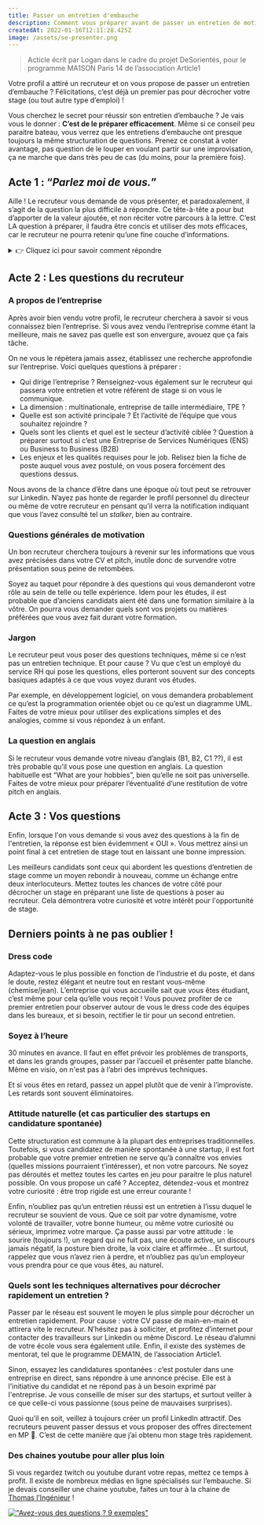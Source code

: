 ```yaml
---
title: Passer un entretien d'embauche
description: Comment vous préparer avant de passer un entretien de motivation pour son stage ? Mes conseils d'étudiant !
createdAt: 2022-01-16T12:11:28.425Z
image: /assets/se-presenter.png
---
```


> Acticle écrit par Logan dans le cadre du projet DeSorientés, pour le programme MA1SON Paris 14 de l’association Article1


Votre profil a attiré un recruteur et on vous propose de passer un entretien d’embauche ? Félicitations, c’est déjà un premier pas pour décrocher votre stage (ou tout autre type d’emploi) !

Vous cherchez le secret pour réussir son entretien d’embauche ? Je vais vous le donner : **C’est de le préparer efficacement**. Même si ce conseil peu paraitre bateau, vous verrez que les entretiens d’embauche ont presque toujours la même structuration de questions. Prenez ce constat à voter avantage, pas question de le louper en voulant partir sur une improvisation, ça ne marche que dans très peu de cas (du moins, pour la première fois).

## Acte 1 : “*Parlez moi de vous.*”

Aille ! Le recruteur vous demande de vous présenter, et paradoxalement, il s’agit de la question la plus difficile à répondre. Ce tête-à-tête a pour but d’apporter de la valeur ajoutée, et non réciter votre parcours à la lettre. C’est LA question à préparer, il faudra être concis et utiliser des mots efficaces, car le recruteur ne pourra retenir qu’une fine couche d’informations.

<details><summary>👉 Cliquez ici pour savoir comment répondre</summary>

### La courte phrase pour commencer

Votre nom, votre âge et votre situation actuelle : encore étudiant ? Bientôt diplômé ? À la recherche d’une expérience pro ? C’est forcément une réponse impossible à rater, n’est-ce pas 😉

Le recruteur vous prendra peut-être pour Capitain Obvious, mais cela permettra d’ouvrir facilement sur d’autres sujets de manière naturelle.

### Votre parcours d’études

Comment vous en êtes arrivés là ? Choisissez deux à trois éléments les plus pertinents pour faire un compte rendu de votre formation principale et du chemin pour y mener, afin de montrer que vous êtes fier de votre parcours.

Cela ouvre des portes aux détails insolites. Une passion qui vous a amené à aller plus loin dans un domaine et rejoindre une certaine formation ? Ce genre de détail contribue à rendre votre profil original.

### Une expérience marquante

Après les études, l’expérience parle. Pour rendre votre profil original, partager une expérience qui vous a plu ou qui vous a formé est une bonne conclusion à la phase d’amorçage. Prenez le temps d’insister sur cette expérience, de dire ce qu’elle vous a apporté et qui vous rend d’autant plus intéressant et qualifié : ça servira d’excellente transition pour l’étape suivant.

### Ce que je souhaite faire

Maintenant que votre employeur vous a situé sur la carte des candidatures, il est temps de se définir plus en profondeur : sur vos valeurs, vos envies, vos attentes, votre détermination.

Vous venez de terminer sur une expérience marquante, ce qui va vous permettre d’enchaîner sur votre personnalité. Par exemple :

- « Ceci m'a renforcé dans mon désir de ... »
- « Ceci a confirmé ma volonté de ... »
- « Toutes ces expériences m’ont donné les compétences de ... »

### Votre projet professionnel

Que cherchez-vous exactement, maintenant ? Qu’est-ce que vous espérez par la suite ? Vous comptez poursuivre en alternance à l’issue de votre période de stage ? Pour finir, dans quel sous-domaine souhaitez-vous travailler dans le futur ?

Soyez honnête avec vous-même et n’oubliez pas d’insister sur votre motivation. Pourquoi avez-vous cette volonté ? D’où tenez-vous votre enthousiasme ?

<aside>

ℹ️ Pour rester rapide et efficace, expliquez vos valeurs par des mots-clés.   
Pour la motivation : désir, envie, moteur, motivation, détermination, intérêt, satisfaction…   
Pour le travail : travail en équipe, assurer un rôle coordinateur, organisation, planification, rigueur, communication interne, stratégie, productivité, responsabilité...  
Surtout, associez ces mots clés avec des exemples : “Il y a 2 semaines, j’ai rejoint le poste de manager pour la Junior Entreprise de notre école, et j’ai pu coordonner l’équipe pour planifier les tâches en s’inspirant des méthodologies agiles”

</aside>

### Finalement, pourquoi cette entreprise

Conclusion de votre pitch, cette partie sera la plus intéressante du point de vue du recruteur : fini de parler de vous, parlez de l’entreprise. À l’issue de votre présentation, il va falloir expliquer pourquoi vous candidatez à ce poste dans cette entreprise.

Expliquez pourquoi cette entreprise et pas une autre (plutôt le cadre détendu de startup ou la popularité d’une multinationale ? Un avantage en particulier ? Un domaine d’expertise ?), et quelles compétences vous pourrez mettre à profit pour elle à partir de votre parcours.

</details>

## Acte 2 : Les questions du recruteur

### A propos de l’entreprise

Après avoir bien vendu votre profil, le recruteur cherchera à savoir si vous connaissez bien l’entreprise. Si vous avez vendu l’entreprise comme étant la meilleure, mais ne savez pas quelle est son envergure, avouez que ça fais tâche.

On ne vous le répètera jamais assez, établissez une recherche approfondie sur l’entreprise. Voici quelques questions à préparer :

- Qui dirige l’entreprise ? Renseignez-vous également sur le recruteur qui passera votre entretien et votre référent de stage si on vous le communique.
- La dimension : multinationale, entreprise de taille intermédiaire, TPE ?
- Quelle est son activité principale ? Et l’activité de l’équipe que vous souhaitez rejoindre ?
- Quels sont les clients et quel est le secteur d’activité ciblée ? Question à préparer surtout si c’est une Entreprise de Services Numériques (ENS) ou Business to Business (B2B)
- Les enjeux et les qualités requises pour le job. Relisez bien la fiche de poste auquel vous avez postulé, on vous posera forcément des questions dessus.

Nous avons de la chance d’être dans une époque où tout peut se retrouver sur Linkedin. N’ayez pas honte de regarder le profil personnel du directeur ou même de votre recruteur en pensant qu’il verra la notification indiquant que vous l’avez consulté tel un *stalker*, bien au contraire.

### Questions générales de motivation

Un bon recruteur cherchera toujours à revenir sur les informations que vous avez précisées dans votre CV et pitch, inutile donc de survendre votre présentation sous peine de retombées.

Soyez au taquet pour répondre à des questions qui vous demanderont votre rôle au sein de telle ou telle expérience. Idem pour les études, il est probable que d’anciens candidats aient été dans une formation similaire à la vôtre. On pourra vous demander quels sont vos projets ou matières préférées que vous avez fait durant votre formation.

### Jargon

Le recruteur peut vous poser des questions techniques, même si ce n’est pas un entretien technique. Et pour cause ? Vu que c’est un employé du service RH qui pose les questions, elles porteront souvent sur des concepts basiques adaptés à ce que vous voyez durant vos études.

Par exemple, en développement logiciel, on vous demandera probablement ce qu’est la programmation orientée objet ou ce qu’est un diagramme UML. Faites de votre mieux pour utiliser des explications simples et des analogies, comme si vous répondez à un enfant.

### La question en anglais

Si le recruteur vous demande votre niveau d’anglais (B1, B2, C1 ??), il est très probable qu’il vous pose une question en anglais. La question habituelle est “What are your hobbies”, bien qu’elle ne soit pas universelle. Faites de votre mieux pour préparer l’éventualité d’une restitution de votre pitch en anglais.

## Acte 3 : Vos questions

Enfin, lorsque l'on vous demande si vous avez des questions à la fin de l'entretien, la réponse est bien évidemment « OUI ». Vous mettrez ainsi un point final à cet entretien de stage tout en laissant une bonne impression.

Les meilleurs candidats sont ceux qui abordent les questions d’entretien de stage comme un moyen rebondir à nouveau, comme un échange entre deux interlocuteurs. Mettez toutes les chances de votre côté pour décrocher un stage en préparant une liste de questions à poser au recruteur. Cela démontrera votre curiosité et votre intérêt pour l'opportunité de stage.

## Derniers points à ne pas oublier !

### Dress code

Adaptez-vous le plus possible en fonction de l’industrie et du poste, et dans le doute, restez élégant et neutre tout en restant vous-même (chemise/jean). L’entreprise qui vous accueille sait que vous êtes étudiant, c’est même pour cela qu’elle vous reçoit ! Vous pouvez profiter de ce premier entretien pour observer autour de vous le dress code des équipes dans les bureaux, et si besoin, rectifier le tir pour un second entretien.

### Soyez à l’heure

30 minutes en avance. Il faut en effet prévoir les problèmes de transports, et dans les grands groupes, passer par l’accueil et présenter patte blanche. Même en visio, on n'est pas à l’abri des imprévus techniques.

Et si vous êtes en retard, passez un appel plutôt que de venir à l’improviste. Les retards sont souvent éliminatoires.

### Attitude naturelle (et cas particulier des startups en candidature spontanée)

Cette structuration est commune à la plupart des entreprises traditionnelles. Toutefois, si vous candidatez de manière spontanée à une startup, il est fort probable que votre premier entretien ne serve qu’à connaître vos envies (quelles missions pourraient t’intéresser), et non votre parcours. Ne soyez pas déroutés et mettez toutes les cartes en jeu pour paraitre le plus naturel possible. On vous propose un café ? Acceptez, détendez-vous et montrez votre curiosité : être trop rigide est une erreur courante !

Enfin, n’oubliez pas qu’un entretien réussi est un entretien à l’issu duquel le recruteur se souvient de vous. Que ce soit par votre dynamisme, votre volonté de travailler, votre bonne humeur, ou même votre curiosité ou sérieux, imprimez votre marque. Ça passe aussi par votre attitude : le sourire (toujours !), un regard qui ne fuit pas, une écoute active, un discours jamais négatif, la posture bien droite, la voix claire et affirmée… Et surtout, rappelez que vous n’avez rien à perdre, et n’oubliez pas qu’un employeur vous prendra pour ce que vous êtes, au naturel.

### Quels sont les techniques alternatives pour décrocher rapidement un entretien ?

Passer par le réseau est souvent le moyen le plus simple pour décrocher un entretien rapidement. Pour cause : votre CV passe de main-en-main et attirera vite le recruteur. N’hésitez pas à solliciter, et profitez d’internet pour contacter des travailleurs sur Linkedin ou même Discord. Le réseau d’alumni de votre école vous sera également utile. Enfin, il existe des systèmes de mentorat, tel que le programme DEMA1N, de l’association Article1.

Sinon, essayez les candidatures spontanées : c’est postuler dans une entreprise en direct, sans répondre à une annonce précise. Elle est à l'initiative du candidat et ne répond pas à un besoin exprimé par l'entreprise. Je vous conseille de miser sur des startups, et surtout veiller à ce que celle-ci vous passionne (sous peine de mauvaises surprises).

Quoi qu’il en soit, veillez à toujours créer un profil LinkedIn attractif. Des recruteurs peuvent passer dessus et vous proposer des offres directement en MP 🤩. C’est de cette manière que j’ai obtenu mon stage très rapidement.

### Des chaines youtube pour aller plus loin

Si vous regardez twitch ou youtube durant votre repas, mettez ce temps à profit. Il existe de nombreux médias en ligne spécialisés sur l’embauche. Si je devais conseiller une chaine youtube, faites un tour à la chaine de [Thomas l’Ingénieur](https://www.youtube.com/c/ThomaslIngenieur/) !

[!["Avez-vous des questions ? 9 exemples"](http://img.youtube.com/vi/OkdCVZ3jKOw/0.jpg)](http://www.youtube.com/watch?v=OkdCVZ3jKOw "9 questions à poser à la fin d'un entretien d'embauche")

